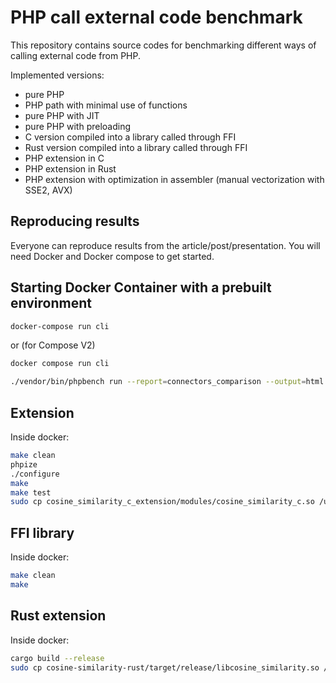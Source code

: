 # PHP call external code benchmark

This repository contains source codes for benchmarking different ways of calling external code from PHP.

Implemented versions:
- pure PHP
- PHP path with minimal use of functions
- pure PHP with JIT
- pure PHP with preloading
- C version compiled into a library called through FFI
- Rust version compiled into a library called through FFI
- PHP extension in C
- PHP extension in Rust
- PHP extension with optimization in assembler (manual vectorization with SSE2, AVX)

## Reproducing results

Everyone can reproduce results from the article/post/presentation. You will need Docker and Docker compose to get started.

## Starting Docker Container with a prebuilt environment

```bash
docker-compose run cli
```

or (for Compose V2)

```bash
docker compose run cli
```

```bash
./vendor/bin/phpbench run --report=connectors_comparison --output=html --report=aggregate --report=benchmark --report=overview
```

##  Extension

Inside docker:
```bash
make clean
phpize
./configure
make
make test
sudo cp cosine_similarity_c_extension/modules/cosine_similarity_c.so /usr/local/lib/php/extensions/no-debug-non-zts-20220829/
```

## FFI library

Inside docker:
```bash
make clean
make
```

## Rust extension

Inside docker:
```bash
cargo build --release
sudo cp cosine-similarity-rust/target/release/libcosine_similarity.so /usr/local/lib/php/extensions/no-debug-non-zts-20220829/
```
